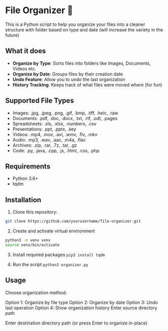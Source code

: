 # File Organizer 📁
This is a Python script to help you organize your files into a cleaner structure with folder based on type and date (will increase the variety in the future)

## What it does

- **Organize by Type**: Sorts files into folders like Images, Documents, Videos etc.
- **Organize by Date**: Groups files by their creation date
- **Undo Feature**: Allow you to undo the last organization
- **History Tracking**: Keeps track of what files were moved where (for fun)


## Supported File Types

- Images: .jpg, .jpeg, .png, .gif, .bmp, .tiff, .heic, .raw
- Documents: .pdf, .doc, .docx, .txt, .rtf, .odt, .pages
- Spreadsheets: .xls, .xlsx, .numbers, .csv
- Presentations: .ppt, .pptx, .key
- Videos: .mp4, .mov, .avi, .wmv, .flv, .mkv
- Audio: .mp3, .wav, .aac, .m4a, .flac
- Archives: .zip, .rar, .7z, .tar, .gz
- Code: .py, .java, .cpp, .js, .html, .css, .php

## Requirements

- Python 3.6+
- tqdm

## Installation

1. Clone this repository:
```bash
git clone https://github.com/yourusername/file-organizer.git
```

2. Create and activate virtual environment
```bash
python3 -m venv venv
source venv/bin/activate
```

3. Install required packages
```pip3 install tqdm```

4. Run the script
```python3 organizor.py```

## Usage
Choose organization method:

Option 1: Organize by file type
Option 2: Organize by date
Option 3: Undo last operation
Option 4: Show organization history
Enter source directory path

Enter destination directory path (or press Enter to organize in-place)

